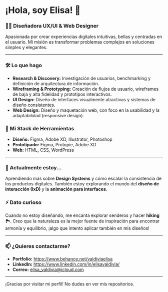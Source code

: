 # ¡Hola, soy Elisa! 👋

### 👩‍💻 Diseñadora UX/UI & Web Designer

Apasionada por crear experiencias digitales intuitivas, bellas y centradas en el usuario. Mi misión es transformar problemas complejos en soluciones simples y elegantes.

---

### 🛠️ Lo que hago

*   **Research & Discovery:** Investigación de usuarios, benchmarking y definición de arquitectura de información.
*   **Wireframing & Prototyping:** Creación de flujos de usuario, wireframes de baja y alta fidelidad y prototipos interactivos.
*   **UI Design:** Diseño de interfaces visualmente atractivas y sistemas de diseño consistentes.
*   **Web Design:** Diseño y maquetación web, con foco en la usabilidad y la adaptabilidad (responsive design).

### 🔧 Mi Stack de Herramientas

*   **Diseño:** Figma, Adobe XD, Illustrator, Photoshop
*   **Prototipado:** Figma, Protopie, Adobe XD
*   **Web:** HTML, CSS, WordPress

---

### 🌱 Actualmente estoy...

Aprendiendo más sobre **Design Systems** y cómo escalar la consistencia de los productos digitales. También estoy explorando el mundo del **diseño de interacción (IxD)** y la **animación para interfaces**.

### ⚡ Dato curioso

Cuando no estoy diseñando, me encanta explorar senderos y hacer **hiking** 🏞️. Creo que la naturaleza es la mejor fuente de inspiración para encontrar armonía y equilibrio, ¡algo que intento aplicar también en mis diseños!

---

### 📫 ¿Quieres contactarme?

*   **Portfolio:** https://www.behance.net/valdiviaelisa 
*   **LinkedIn:** https://www.linkedin.com/in/elisavaldivia/
*   **Correo:** elisa_valdivia@icloud.com

---

¡Gracias por visitar mi perfil! No dudes en ver mis repositorios.
